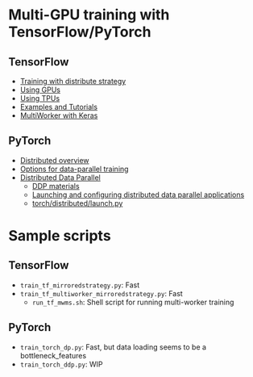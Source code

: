# Multi-GPU training with TensorFlow/PyTorch

## TensorFlow

- [Training with distribute strategy](https://www.tensorflow.org/guide/distributed_training?hl=ja)
- [Using GPUs](https://www.tensorflow.org/guide/gpu?hl=ja)
- [Using TPUs](https://www.tensorflow.org/guide/tpu?hl=ja)
- [Examples and Tutorials](https://www.tensorflow.org/guide/distributed_training?hl=ja#examples_and_tutorials)
- [MultiWorker with Keras](https://www.tensorflow.org/tutorials/distribute/multi_worker_with_keras)

## PyTorch

- [Distributed overview](https://pytorch.org/tutorials/beginner/dist_overview.html)
- [Options for data-parallel training](https://pytorch.org/tutorials/beginner/dist_overview.html#data-parallel-training)
- [Distributed Data Parallel](https://pytorch.org/tutorials/intermediate/ddp_tutorial.html)
  - [DDP materials](https://pytorch.org/tutorials/beginner/dist_overview.html#torch-nn-parallel-distributeddataparallel)
  - [Launching and configuring distributed data parallel applications](https://github.com/pytorch/examples/tree/master/distributed/ddp)  
  - [torch/distributed/launch.py](https://github.com/pytorch/pytorch/blob/master/torch/distributed/launch.py)


# Sample scripts

## TensorFlow

- `train_tf_mirroredstrategy.py`: Fast
- `train_tf_multiworker_mirroredstrategy.py`: Fast
  - `run_tf_mwms.sh`: Shell script for running multi-worker training

## PyTorch

- `train_torch_dp.py`: Fast, but data loading seems to be a bottleneck_features
- `train_torch_ddp.py`: WIP

